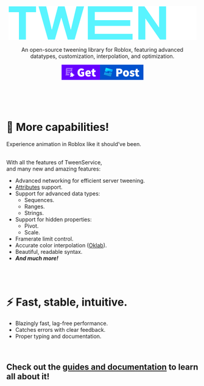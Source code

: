 <div align="center">

<img src="./Logo.png"></img>

An open-source tweening library for Roblox, featuring advanced<br>
datatypes, customization, interpolation, and optimization.

[<img src="https://raw.githubusercontent.com/AlexanderLindholt/LinkButtons/refs/heads/main/Static/Module.png"></img>](https://create.roblox.com/store/asset/100081703118723) ​ [<img src="https://raw.githubusercontent.com/AlexanderLindholt/LinkButtons/refs/heads/main/Static/Devforum.png"></img>](https://devforum.roblox.com/t/3599638)
</div>
<br>
​<br>
<br>

# 🌟 More capabilities!
Experience animation in Roblox like it should’ve been.<br>
<br>

With all the features of TweenService,<br>
and many new and amazing features:
- Advanced networking for efficient server tweening.
- [Attributes](https://create.roblox.com/docs/scripting/attributes) support.
- Support for advanced data types:
  - Sequences.
  - Ranges.
  - Strings.
- Support for hidden properties:
  - Pivot.
  - Scale.
- Framerate limit control.
- Accurate color interpolation ([Oklab](https://observablehq.com/@aras-p/oklab-interpolation-test)).
- Beautiful, readable syntax.
- ***And much more!***
<br>
<br>

# ⚡ Fast, stable, intuitive.
- Blazingly fast, lag-free performance.
- Catches errors with clear feedback.
- Proper typing and documentation.
​<br>
<br>


## Check out the [guides and documentation](https://alexxander.gitbook.io/tweenplus) to learn all about it!
<br>
